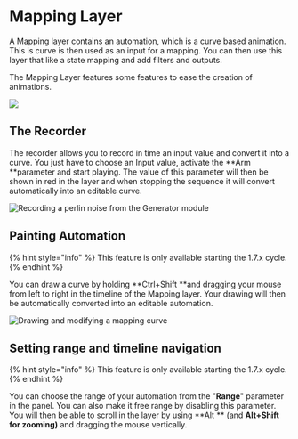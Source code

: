 # Mapping Layer

A Mapping layer contains an automation, which is a curve based animation. This is curve is then used as an input for a mapping. You can then use this layer that like a state mapping and add filters and outputs.

The Mapping Layer features some features to ease the creation of animations.

![](../.gitbook/assets/screenshot\_1.png)

## The Recorder

The recorder allows you to record in time an input value and convert it into a curve. You just have to choose an Input value, activate the **Arm **parameter and start playing. The value of this parameter will then be shown in red in the layer and when stopping the sequence it will convert automatically into an editable curve.

![Recording a perlin noise from the Generator module](../.gitbook/assets/recording.gif)

## Painting Automation 

{% hint style="info" %}
This feature is only available starting the 1.7.x cycle.
{% endhint %}

You can draw a curve by holding **Ctrl+Shift **and dragging your mouse from left to right in the timeline of the Mapping layer. Your drawing will then be automatically converted into an editable automation.

![Drawing and modifying a mapping curve](../.gitbook/assets/automation-painting.gif)

## Setting range and timeline navigation 

{% hint style="info" %}
This feature is only available starting the 1.7.x cycle.
{% endhint %}

You can choose the range of your automation from the "**Range**" parameter in the panel. You can also make it free range by disabling this parameter. You will then be able to scroll in the layer by using **Alt ** (and **Alt+Shift **for zooming**)** and dragging the mouse vertically.
